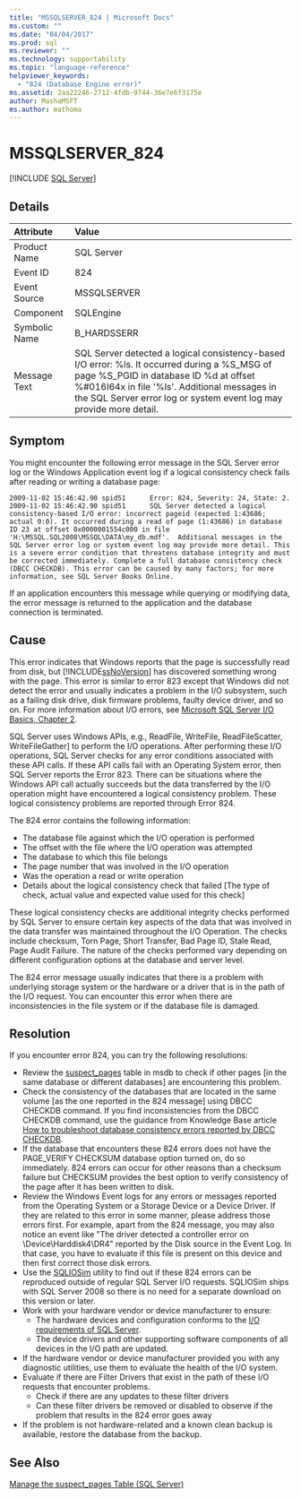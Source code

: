 ```yaml
---
title: "MSSQLSERVER_824 | Microsoft Docs"
ms.custom: ""
ms.date: "04/04/2017"
ms.prod: sql
ms.reviewer: ""
ms.technology: supportability
ms.topic: "language-reference"
helpviewer_keywords: 
  - "824 (Database Engine error)"
ms.assetid: 2aa22246-2712-4fdb-9744-36e7e6f3175e
author: MashaMSFT
ms.author: mathoma
---
```

# MSSQLSERVER_824
 [!INCLUDE [SQL Server](../../includes/applies-to-version/sqlserver.md)]
  
## Details  
  
| Attribute | Value |  
| :-------- | :---- |  
|Product Name|SQL Server|  
|Event ID|824|  
|Event Source|MSSQLSERVER|  
|Component|SQLEngine|  
|Symbolic Name|B_HARDSSERR|  
|Message Text|SQL Server detected a logical consistency-based I/O error: %ls. It occurred during a %S_MSG of page %S_PGID in database ID %d at offset %#016I64x in file '%ls'.  Additional messages in the SQL Server error log or system event log may provide more detail.|  
  
## Symptom  


You might encounter the following error message in the SQL Server error log or the Windows Application event log if a logical consistency check fails after reading or writing a database page:
 
``` 
2009-11-02 15:46:42.90 spid51      Error: 824, Severity: 24, State: 2.
2009-11-02 15:46:42.90 spid51      SQL Server detected a logical consistency-based I/O error: incorrect pageid (expected 1:43686; actual 0:0). It occurred during a read of page (1:43686) in database ID 23 at offset 0x0000001554c000 in file 'H:\MSSQL.SQL2008\MSSQL\DATA\my_db.mdf'.  Additional messages in the SQL Server error log or system event log may provide more detail. This is a severe error condition that threatens database integrity and must be corrected immediately. Complete a full database consistency check (DBCC CHECKDB). This error can be caused by many factors; for more information, see SQL Server Books Online.
```
 
If an application encounters this message while querying or modifying data, the error message is returned to the application and the database connection is terminated. 
  
## Cause
This error indicates that Windows reports that the page is successfully read from disk, but [!INCLUDE[ssNoVersion](../../includes/ssnoversion-md.md)] has discovered something wrong with the page. This error is similar to error 823 except that Windows did not detect the error and usually indicates a problem in the I/O subsystem, such as a failing disk drive, disk firmware problems, faulty device driver, and so on. For more information about I/O errors, see [Microsoft SQL Server I/O Basics, Chapter 2](/previous-versions/sql/sql-server-2005/administrator/cc917726(v=technet.10)).  

SQL Server uses Windows APIs, e.g.,  ReadFile, WriteFile, ReadFileScatter, WriteFileGather] to perform the I/O operations. After performing these I/O operations, SQL Server checks for any error conditions associated with these API calls. If these API calls fail with an Operating System error, then SQL Server reports the Error 823. There can be situations where the Windows API call actually succeeds but the data transferred by the I/O operation might have encountered a logical consistency problem. These logical consistency problems are reported through Error 824.
 
The 824 error contains the following information:

- The database file against which the I/O operation is performed
- The offset with the file where the I/O operation was attempted
- The database to which this file belongs
- The page number that was involved in the I/O operation
- Was the operation a read or write operation
- Details about the logical consistency check that failed [The type of check, actual value and expected value used for this check]
 
These logical consistency checks are additional integrity checks performed by SQL Server to ensure certain key aspects of the data that was involved in the data transfer was maintained throughout the I/O Operation. The checks include checksum, Torn Page, Short Transfer, Bad Page ID, Stale Read, Page Audit Failure. The nature of the checks performed vary depending on different configuration options at the database and server level. 
 
The 824 error message usually indicates that there is a problem with underlying storage system or the hardware or a driver that is in the path of the I/O request. You can encounter this error when there are inconsistencies in the file system or if the database file is damaged.

## Resolution  

If you encounter error 824, you can try the following resolutions: 

- Review the [suspect_pages](../backup-restore/manage-the-suspect-pages-table-sql-server.md) table in msdb to check if other pages [in the same database or different databases] are encountering this problem.
- Check the consistency of the databases that are located in the same volume [as the one reported in the 824 message] using DBCC CHECKDB command. If you find inconsistencies from the DBCC CHECKDB command, use the guidance from Knowledge Base article [How to troubleshoot database consistency errors reported by DBCC CHECKDB](https://support.microsoft.com/help/2015748/how-to-troubleshoot-database-consistency-errors-reported-by-dbcc-check).
- If the database that encounters these 824 errors does not have the PAGE_VERIFY CHECKSUM database option turned on, do so immediately. 824 errors can occur for other reasons than a checksum failure but CHECKSUM provides the best option to verify consistency of the page after it has been written to disk.
- Review the Windows Event logs for any errors or messages reported from the Operating System or a Storage Device or a Device Driver. If they are related to this error in some manner, please address those errors first. For example, apart from the 824 message, you may also notice an  event like "The driver detected a controller error on \Device\Harddisk4\DR4" reported by the Disk source in the Event Log. In that case, you have to evaluate if this file is present on this device and then first correct those disk errors.
- Use the [SQLIOSim](https://support.microsoft.com/help/231619/how-to-use-the-sqliosim-utility-to-simulate-sql-server-activity-on-a-d) utility to find out if these 824 errors can be reproduced outside of regular SQL Server I/O requests. SQLIOSim ships with SQL Server 2008 so there is no need for a separate download on this version or later.
- Work with your hardware vendor or device manufacturer to ensure:
   - The hardware devices and configuration conforms to the [I/O requirements of SQL Server](https://support.microsoft.com/help/967576/microsoft-sql-server-database-engine-input-output-requirements).
   - The device drivers and other supporting software components of all devices in the I/O path are updated.
- If the hardware vendor or device manufacturer provided you with any diagnostic utilities,  use them to evaluate the health of the I/O system.
- Evaluate if there are Filter Drivers that exist in the path of these I/O requests that encounter problems.
   - Check if there are any updates to these filter drivers
   - Can these filter drivers be removed or disabled to observe if the problem that results in the 824 error goes away
- If the problem is not hardware-related and a known clean backup is available, restore the database from the backup.  

## See Also  
[Manage the suspect_pages Table &#40;SQL Server&#41;](~/relational-databases/backup-restore/manage-the-suspect-pages-table-sql-server.md)  
  

